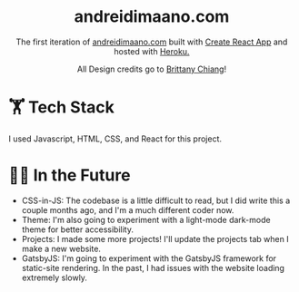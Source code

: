 <h1 align="center">
  andreidimaano.com
 </h1>
<p align="center">
  The first iteration of <a href="https://andreidimaano.com" target="_blank">andreidimaano.com</a> built with <a href="https://reactjs.org/docs/create-a-new-react-app.html" target="_blank">Create React App</a> and hosted with <a href="https://www.heroku.com//" target="_blank">Heroku.</a> 
</p>
<p align="center"align="center">
  All Design credits go to <a href="https://brittanychiang.com" target="_blank">Brittany Chiang</a>!
</p>

# 🏋️ Tech Stack
I used Javascript, HTML, CSS, and React for this project. 

# 🧑‍🔬 In the Future
- CSS-in-JS: The codebase is a little difficult to read, but I did write this a couple months ago, and I'm a much different coder now. 
- Theme: I'm also going to experiment with a light-mode dark-mode theme for better accessibility.
- Projects: I made some more projects! I'll update the projects tab when I make a new website.
- GatsbyJS: I'm going to experiment with the GatsbyJS framework for static-site rendering. In the past, I had issues with the website loading extremely slowly. 
